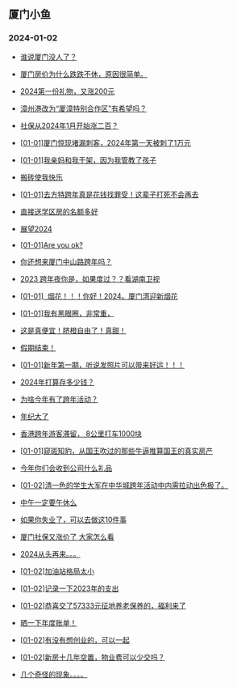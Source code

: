 ## 厦门小鱼 
### 2024-01-02

+ [谁说厦门没人了？](http://bbs.xmfish.com/read-htm-tid-18128839.html)

+ [厦门房价为什么跌跌不休，原因很简单。](http://bbs.xmfish.com/read-htm-tid-18128821.html)

+ [2024第一份礼物，又涨200元](http://bbs.xmfish.com/read-htm-tid-18128935.html)

+ [漳州港改为“厦漳特别合作区”有希望吗？](http://bbs.xmfish.com/read-htm-tid-18128810.html)

+ [社保从2024年1月开始涨二百？](http://bbs.xmfish.com/read-htm-tid-18128959.html)

+ [[01-01]厦门惊现堵漏刺客，2024年第一天被刺了1万元](http://bbs.xmfish.com/read-htm-tid-18129012.html)

+ [[01-01]我亲妈和我干架，因为我管教了孩子](http://bbs.xmfish.com/read-htm-tid-18128949.html)

+ [搬砖使我快乐](http://bbs.xmfish.com/read-htm-tid-18128874.html)

+ [[01-01]去方特跨年真是花钱找罪受！这辈子打死不会再去](http://bbs.xmfish.com/read-htm-tid-18129032.html)

+ [直接送学区房的名额多好](http://bbs.xmfish.com/read-htm-tid-18128928.html)

+ [展望2024](http://bbs.xmfish.com/read-htm-tid-18128828.html)

+ [[01-01]Are you ok?](http://bbs.xmfish.com/read-htm-tid-18128870.html)

+ [你还想来厦门中山路跨年吗？](http://bbs.xmfish.com/read-htm-tid-18129008.html)

+ [2023 跨年夜你是，如果度过？？看湖南卫视](http://bbs.xmfish.com/read-htm-tid-18128953.html)

+ [[01-01]  烟花！！！你好！2024。厦门湾迎新烟花](http://bbs.xmfish.com/read-htm-tid-18128955.html)

+ [[01-01]我有黑眼圈，非常重，](http://bbs.xmfish.com/read-htm-tid-18128975.html)

+ [这是真便宜！脐橙自由了！真甜！](http://bbs.xmfish.com/read-htm-tid-18129070.html)

+ [假期结束！](http://bbs.xmfish.com/read-htm-tid-18128978.html)

+ [[01-01]新年第一期，听说发照片可以带来好运！！！](http://bbs.xmfish.com/read-htm-tid-18129062.html)

+ [2024年打算存多少钱？](http://bbs.xmfish.com/read-htm-tid-18128974.html)

+ [为啥今年有了跨年活动？](http://bbs.xmfish.com/read-htm-tid-18129123.html)

+ [年纪大了](http://bbs.xmfish.com/read-htm-tid-18129015.html)

+ [香港跨年游客滞留，
8公里打车1000块](http://bbs.xmfish.com/read-htm-tid-18129045.html)

+ [[01-01]窥斑知豹，从国王吹过的那些牛逼推算国王的真实房产](http://bbs.xmfish.com/read-htm-tid-18129031.html)

+ [今年你们会收到公司什么礼品](http://bbs.xmfish.com/read-htm-tid-18129075.html)

+ [[01-02]清一色的学生大军在中华城跨年活动中内需拉动出色极了。](http://bbs.xmfish.com/read-htm-tid-18129195.html)

+ [中午一定要午休么](http://bbs.xmfish.com/read-htm-tid-18129088.html)

+ [如果你失业了，可以去做这10件事](http://bbs.xmfish.com/read-htm-tid-18129151.html)

+ [厦门社保又涨价了  大家怎么看](http://bbs.xmfish.com/read-htm-tid-18129284.html)

+ [2024从头再来。。。](http://bbs.xmfish.com/read-htm-tid-18129097.html)

+ [[01-02]加油站格局太小](http://bbs.xmfish.com/read-htm-tid-18129189.html)

+ [[01-02]记录一下2023年的支出](http://bbs.xmfish.com/read-htm-tid-18129207.html)

+ [[01-02]恭喜交了57333元征地养老保养的，福利来了](http://bbs.xmfish.com/read-htm-tid-18129371.html)

+ [晒一下年度账单！](http://bbs.xmfish.com/read-htm-tid-18129356.html)

+ [[01-02]有没有想创业的，可以一起](http://bbs.xmfish.com/read-htm-tid-18129430.html)

+ [[01-02]新房十几年空置，物业费可以少交吗？](http://bbs.xmfish.com/read-htm-tid-18129397.html)

+ [几个奇怪的现象。。。。](http://bbs.xmfish.com/read-htm-tid-18129390.html)

